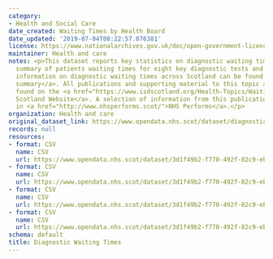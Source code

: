 ```yaml
---
category:
- Health and Social Care
date_created: Waiting Times by Health Board
date_updated: '2019-07-04T08:22:57.076381'
license: https://www.nationalarchives.gov.uk/doc/open-government-licence/version/3/
maintainer: Health and care
notes: <p>This dataset reports key statistics on diagnostic waiting times as a monthly
  summary of patients waiting times for eight key diagnostic tests and investigations.\r\n\r\nFurther
  information on diagnostic waiting times across Scotland can be found in the <a href="https://publichealthscotland.scot/publications/nhs-waiting-times-diagnostics/">publication
  summary</a>. All publications and supporting material to this topic area can be
  found on the <a href="https://www.isdscotland.org/Health-Topics/Waiting-Times/Diagnostics/">ISD
  Scotland Website</a>. A selection of information from this publication is included
  in <a href="http://www.nhsperforms.scot/">NHS Performs</a>.</p>
organization: Health and care
original_dataset_link: https://www.opendata.nhs.scot/dataset/diagnostic-waiting-times
records: null
resources:
- format: CSV
  name: CSV
  url: https://www.opendata.nhs.scot/dataset/3d1f49b2-f770-492f-82c9-ebefdc56ece4/resource/10dfe6f3-32de-4039-84c2-7e7794a06b31/download/diagnostics_by_board_june_2022.csv
- format: CSV
  name: CSV
  url: https://www.opendata.nhs.scot/dataset/3d1f49b2-f770-492f-82c9-ebefdc56ece4/resource/df75544f-4ba1-488d-97c7-30ab6258270d/download/diagnostics_scotland_june_2022.csv
- format: CSV
  name: CSV
  url: https://www.opendata.nhs.scot/dataset/3d1f49b2-f770-492f-82c9-ebefdc56ece4/resource/624e2299-f28f-4e7b-a4f6-a33ef14ac04c/download/diagnostics_by_board_march_2019.csv
- format: CSV
  name: CSV
  url: https://www.opendata.nhs.scot/dataset/3d1f49b2-f770-492f-82c9-ebefdc56ece4/resource/d61e6e61-3fa6-4b14-8312-2c76d17094bb/download/diagnostics_scotland_march_2019.csv
schema: default
title: Diagnostic Waiting Times
---
```

